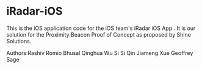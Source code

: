 # iRadar-iOS
This is the iOS application code for the iOS team's iRadar iOS App . It is our solution for the Proximity Beacon Proof of Concept as proposed by Shine Solutions.

Authors:Rashiv Romio Bhusal Qinghua Wu Si Si Qin Jiameng Xue  Geoffrey Sage 
